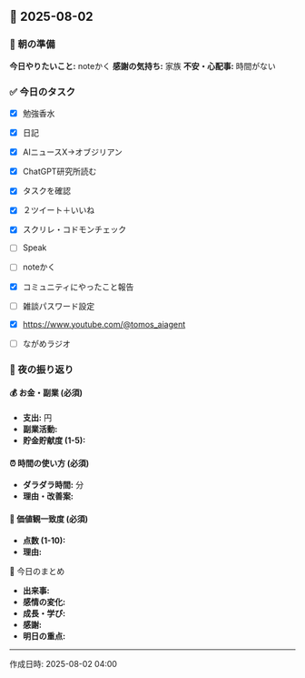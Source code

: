 ## 📅 2025-08-02

### 🌅 朝の準備
**今日やりたいこと:** noteかく
**感謝の気持ち:** 家族
**不安・心配事:** 時間がない

### ✅ 今日のタスク
- [x] 勉強香水
- [x] 日記
- [x] AIニュースX→オブジリアン
- [x] ChatGPT研究所読む
- [x] タスクを確認
- [x] ２ツイート＋いいね
- [x] スクリレ・コドモンチェック
- [ ] Speak
- [ ] noteかく
- [x] コミュニティにやったこと報告
- [ ] 雑談パスワード設定
- [x] https://www.youtube.com/@tomos_aiagent
- [ ] ながめラジオ


### 🌙 夜の振り返り

#### 💰 お金・副業 (必須)
- **支出:** 円
- **副業活動:** 
- **貯金貯献度 (1-5):** 

#### ⏰ 時間の使い方 (必須)
- **ダラダラ時間:** 分
- **理由・改善案:** 

#### 🎯 価値観一致度 (必須)
- **点数 (1-10):** 
- **理由:** 

📝 今日のまとめ
- **出来事:** 
- **感情の変化:** 
- **成長・学び:** 
- **感謝:** 
- **明日の重点:** 

---
作成日時: 2025-08-02 04:00